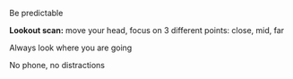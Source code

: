 ---
---

Be predictable

**Lookout scan:** move your head,  focus on 3 different points: close, mid, far

Always look where you are going

No phone, no distractions
